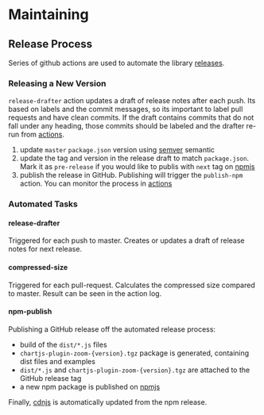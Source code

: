 # Maintaining

## Release Process

Series of github actions are used to automate the library [releases](https://github.com/chartjs/chartjs-plugin-zoom/releases).

### Releasing a New Version

`release-drafter` action updates a draft of release notes after each push. Its based on labels and the commit messages, so its important to label pull requests and have clean commits. If the draft contains commits that do not fall under any heading, those commits should be labeled and the drafter re-run from [actions](https://github.com/chartjs/chartjs-plugin-zoom/actions).

1. update `master` `package.json` version using [semver](https://semver.org/) semantic
1. update the tag and version in the release draft to match `package.json`. Mark it as `pre-release` if you would like to publis with `next` tag on [npmjs](https://www.npmjs.com/package/chartjs-plugin-zoom)
1. publish the release in GitHub. Publishing will trigger the `publish-npm` action. You can monitor the process in [actions](https://github.com/chartjs/chartjs-plugin-zoom/actions)

### Automated Tasks

#### release-drafter

Triggered for each push to master. Creates or updates a draft of release notes for next release.

#### compressed-size

Triggered for each pull-request. Calculates the compressed size compared to master. Result can be seen in the action log.

#### npm-publish

Publishing a GitHub release off the automated release process:

* build of the `dist/*.js` files
* `chartjs-plugin-zoom-{version}.tgz` package is generated, containing dist files and examples
* `dist/*.js` and `chartjs-plugin-zoom-{version}.tgz` are attached to the GitHub release tag
* a new npm package is published on [npmjs](https://www.npmjs.com/package/chartjs-plugin-zoom)

Finally, [cdnjs](https://cdnjs.com/libraries/chartjs-plugin-zoom) is automatically updated from the npm release.
